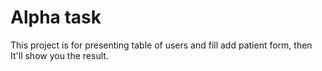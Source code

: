 # Alpha task

This project is for presenting table of users and fill add patient form, then It'll show you the result.
